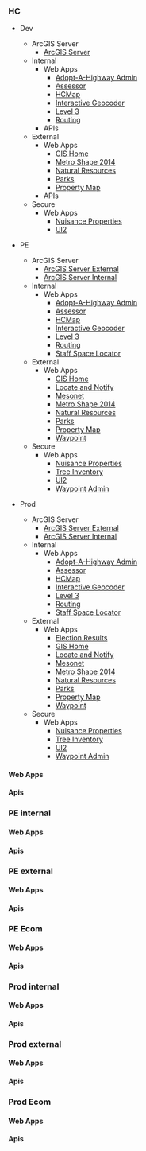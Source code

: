 ### HC
-   Dev
    -   ArcGIS Server
        -   [ArcGIS Server](https://hcgis-dev.hennepin.us/arcgis/rest/services)
    -   Internal
        -   Web Apps
            - [Adopt-A-Highway Admin](https://hcgis-dev.hennepin.us/AAHAdmin/default.aspx)
            - [Assessor](https://hcgis-dev.hennepin.us/assessor/map/Index.html)
            - [HCMap](http://hcgis-dev.hennepin.us/hcmap/viewer/index.html)
            - [Interactive Geocoder](https://hcgis-dev.hennepin.us/agsinteractivegeocoder/default.aspx)
            - [Level 3](https://hcgis-dev.hennepin.us/level3/index.html)
            - [Routing](http://hcgis-dev.hennepin.us/routing/map/default.aspx)
        -   APIs
    -   External
        -   Web Apps
            - [GIS Home](https://hcgis-dev.hennepin.us/Home/)
            - [Metro Shape 2014](https://hcgis-dev.hennepin.us/MetroSHAPE2014-Survey/index.html)
            - [Natural Resources](https://hcgis-dev.hennepin.us/naturalresources/map/default.aspx)
            - [Parks](https://hcgis-dev.hennepin.us/parks/map/default.aspx)
            - [Property Map](https://hcgis-dev.hennepin.us/property/map/default.aspx)
        -   APIs
    -   Secure
        -   Web Apps
            - [Nuisance Properties](https://hcgis-dev.hennepin.us/NuisanceProperties/default.aspx)
            - [UI2](https://hcgis-dev.hennepin.us/UI2/default.aspx)
-   PE
    -   ArcGIS Server
        -   [ArcGIS Server External](http://gis.hennepinpe.us/arcgis/rest/services)
        -   [ArcGIS Server Internal](http://hcgis.hennepinpe.us/arcgis/rest/services)
    -   Internal
        - Web Apps
            - [Adopt-A-Highway Admin](https://hcgis.hennepinpe.us/AAHAdmin/default.aspx)
            - [Assessor](https://hcgis.hennepinpe.us/assessor/map/Index.html)
            - [HCMap](http://hcgis.hennepinpe.us/hcmap/viewer/index.html)
            - [Interactive Geocoder](https://hcgis.hennepinpe.us/agsinteractivegeocoder/default.aspx)
            - [Level 3](https://hcgis.hennepinpe.us/level3/index.html)
            - [Routing](http://hcgis.hennepinpe.us/routing/map/default.aspx)
            - [Staff Space Locator](http://hcgis.hennepinpe.us/StaffSpaceLocator/map/index.html)
    -   External
        -   Web Apps
            - [GIS Home](https://gis.hennepinpe.us/Home/)
            - [Locate and Notify](https://gis.hennepinpe.us/locatenotify/default.aspx)
            - [Mesonet](https://gis.hennepinpe.us/MesonetMaps/Viewer/)
            - [Metro Shape 2014](https://gis.hennepinpe.us/MetroSHAPE2014-Survey/index.html)
            - [Natural Resources](https://gis.hennepinpe.us/naturalresources/map/default.aspx)
            - [Parks](https://gis.hennepinpe.us/parks/map/default.aspx)
            - [Property Map](https://gis.hennepinpe.us/property/map/default.aspx)
            - [Waypoint](https://gis.hennepinpe.us/HennepinWaypoint/)
    -   Secure
        -   Web Apps
            - [Nuisance Properties](https://egovgis.hennepin.us.hennepin.us/NuisanceProperties/default.aspx)
            - [Tree Inventory](https://egovgis.hennepin.us/TreeInventory/default.aspx)
            - [UI2](https://egovgis.hennepin.us.hennepin.us/UI2/default.aspx)
            - [Waypoint Admin](https://gis.hennepinpe.us/HennepinWaypointadmin/)

-   Prod
    -   ArcGIS Server
        -   [ArcGIS Server External](http://gis.hennepin.us/arcgis/rest/services)
        -   [ArcGIS Server Internal](http://hcgis.hennepin.us/arcgis/rest/services)
    -   Internal
        - Web Apps
            - [Adopt-A-Highway Admin](https://hcgis.hennepin.us/AAHAdmin/default.aspx)
            - [Assessor](https://hcgis.hennepin.us/assessor/map/Index.html)
            - [HCMap](http://hcgis.hennepin.us/hcmap/viewer/index.html)
            - [Interactive Geocoder](https://hcgis.hennepin.us/agsinteractivegeocoder/default.aspx)
            - [Level 3](https://hcgis.hennepin.us/level3/index.html)
            - [Routing](http://hcgis.hennepin.us/routing/map/default.aspx)
            - [Staff Space Locator](http://hcgis.hennepin.us/StaffSpaceLocator/map/index.html)
    -   External
        -   Web Apps
            - [Election Results](http://www.hennepin.us/residents/elections/election-results)
            - [GIS Home](https://gis.hennepin.us/Home/)
            - [Locate and Notify](https://gis.hennepin.us/locatenotify/default.aspx)
            - [Mesonet](https://gis.hennepin.us/MesonetMaps/Viewer/)
            - [Metro Shape 2014](https://gis.hennepin.us/MetroSHAPE2014-Survey/index.html)
            - [Natural Resources](https://gis.hennepin.us/naturalresources/map/default.aspx)
            - [Parks](https://gis.hennepin.us/parks/map/default.aspx)
            - [Property Map](https://gis.hennepin.us/property/map/default.aspx)
            - [Waypoint](https://gis.hennepinpe.us/HennepinWaypoint/)
    -   Secure
        -   Web Apps
            - [Nuisance Properties](https://egovgis.hennepin.us.hennepin.us/NuisanceProperties/default.aspx)
            - [Tree Inventory](https://egovgis.hennepin.us/TreeInventory/default.aspx)
            - [UI2](https://egovgis.hennepin.us.hennepin.us/UI2/default.aspx)
            - [Waypoint Admin](https://gis.hennepin.us/HennepinWaypointadmin/)


#### Web Apps

#### Apis

### PE internal

#### Web Apps

#### Apis

### PE external

#### Web Apps

#### Apis

### PE Ecom

#### Web Apps

#### Apis

### Prod internal

#### Web Apps

#### Apis

### Prod external

#### Web Apps

#### Apis

### Prod Ecom

#### Web Apps

#### Apis

